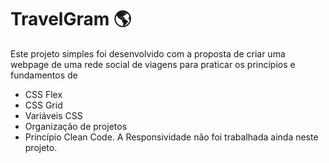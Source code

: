 # TravelGram 🌎
Este projeto simples foi desenvolvido com a proposta de criar uma webpage de uma rede social de viagens
para praticar os princípios e fundamentos de
- CSS Flex
- CSS Grid
- Variáveis CSS
- Organização de projetos
- Princípio Clean Code.
A Responsividade não foi trabalhada ainda neste projeto.
